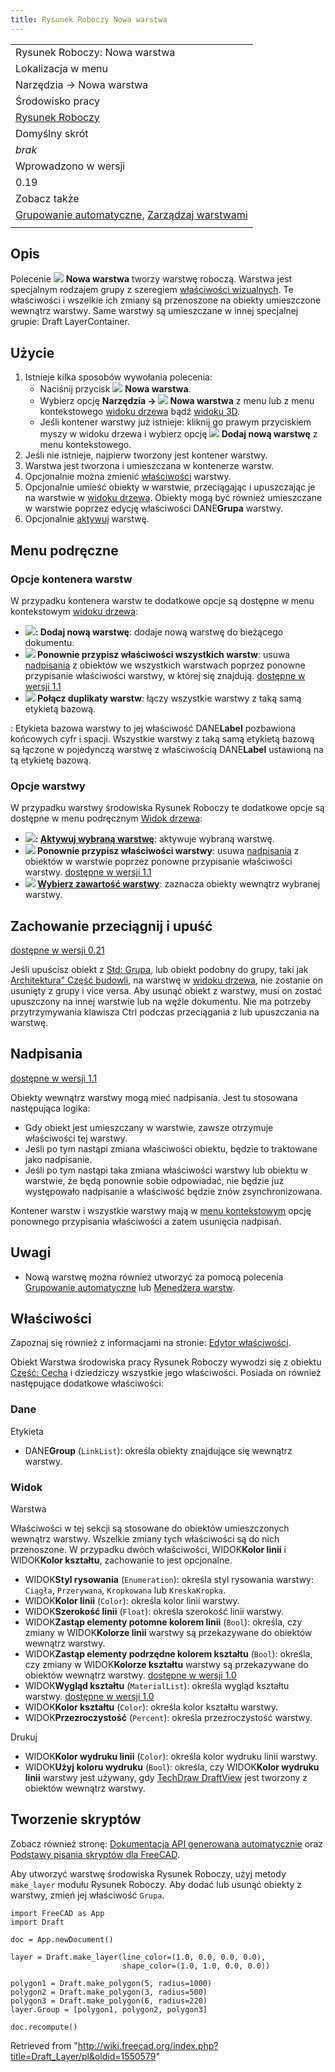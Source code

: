```yaml
---
title: Rysunek Roboczy Nowa warstwa
---
```

|  |
| --- |
| Rysunek Roboczy: Nowa warstwa |
| Lokalizacja w menu |
| Narzędzia → Nowa warstwa |
| Środowisko pracy |
| [Rysunek Roboczy](/Draft_Workbench/pl "Draft Workbench/pl") |
| Domyślny skrót |
| *brak* |
| Wprowadzono w wersji |
| 0.19 |
| Zobacz także |
| [Grupowanie automatyczne](/Draft_AutoGroup/pl "Draft AutoGroup/pl"), [Zarządzaj warstwami](/Draft_LayerManager/pl "Draft LayerManager/pl") |
|  |

## Opis

Polecenie ![](/images/Draft_Layer.svg) **Nowa warstwa** tworzy warstwę roboczą. Warstwa jest specjalnym rodzajem grupy z szeregiem [właściwości wizualnych](#Widok). Te właściwości i wszelkie ich zmiany są przenoszone na obiekty umieszczone wewnątrz warstwy. Same warstwy są umieszczane w innej specjalnej grupie: Draft LayerContainer.

## Użycie

1. Istnieje kilka sposobów wywołania polecenia:
   * Naciśnij przycisk ![](/images/Draft_Layer.svg) **Nowa warstwa**.
   * Wybierz opcję **Narzędzia → ![](/images/Draft_Layer.svg) Nowa warstwa** z menu lub z menu kontekstowego [widoku drzewa](/Tree_view "Tree view") bądź [widoku 3D](/3D_view "3D view").
   * Jeśli kontener warstwy już istnieje: kliknij go prawym przyciskiem myszy w widoku drzewa i wybierz opcję **![](/images/Draft_NewLayer.svg) Dodaj nową warstwę** z menu kontekstowego.
2. Jeśli nie istnieje, najpierw tworzony jest kontener warstwy.
3. Warstwa jest tworzona i umieszczana w kontenerze warstw.
4. Opcjonalnie można zmienić [właściwości](#Właściwości) warstwy.
5. Opcjonalnie umieść obiekty w warstwie, przeciągając i upuszczając je na warstwie w [widoku drzewa](/Tree_view/pl "Tree view/pl"). Obiekty mogą być również umieszczane w warstwie poprzez edycję właściwości DANE**Grupa** warstwy.
6. Opcjonalnie [aktywuj](#Opcje_warstwy) warstwę.

## Menu podręczne

### Opcje kontenera warstw

W przypadku kontenera warstw te dodatkowe opcje są dostępne w menu kontekstowym [widoku drzewa](/Tree_view/pl "Tree view/pl"):

* **![](/images/Draft_NewLayer.svg): Dodaj nową warstwę**: dodaje nową warstwę do bieżącego dokumentu.
* **![](/images/Draft_SetStyle.svg) Ponownie przypisz właściwości wszystkich warstw**: usuwa [nadpisania](#Nadpisania) z obiektów we wszystkich warstwach poprzez ponowne przypisanie właściwości warstwy, w której się znajdują. [dostępne w wersji 1.1](/Release_notes_1.1/pl "Release notes 1.1/pl")
* **![](/images/Draft_Layers.svg) Połącz duplikaty warstw**: łączy wszystkie warstwy z taką samą etykietą bazową.

:   Etykieta bazowa warstwy to jej właściwość DANE**Label** pozbawiona końcowych cyfr i spacji. Wszystkie warstwy z taką samą etykietą bazową są łączone w pojedynczą warstwę z właściwością DANE**Label** ustawioną na tą etykietę bazową.

### Opcje warstwy

W przypadku warstwy środowiska Rysunek Roboczy te dodatkowe opcje są dostępne w menu podręcznym [Widok drzewa](/Tree_view/pl "Tree view/pl"):

* **![](/images/Button_right.svg): [Aktywuj wybraną warstwę](/Draft_AutoGroup/pl "Draft AutoGroup/pl")**: aktywuje wybraną warstwę.
* **![](/images/Draft_SetStyle.svg) Ponownie przypisz właściwości warstwy**: usuwa [nadpisania](#Nadpisania) z obiektów w warstwie poprzez ponowne przypisanie właściwości warstwy. [dostępne w wersji 1.1](/Release_notes_1.1/pl "Release notes 1.1/pl")
* **![](/images/Draft_SelectGroup.svg) [Wybierz zawartość warstwy](/Draft_SelectGroup/pl "Draft SelectGroup/pl")**: zaznacza obiekty wewnątrz wybranej warstwy.

## Zachowanie przeciągnij i upuść

[dostępne w wersji 0.21](/Release_notes_0.21/pl "Release notes 0.21/pl")

Jeśli upuścisz obiekt z [Std: Grupa](/Std_Group/pl "Std Group/pl"), lub obiekt podobny do grupy, taki jak [Architektura" Część budowli](/Arch_BuildingPart/pl "Arch BuildingPart/pl"), na warstwę w [widoku drzewa](/Tree_view/pl "Tree view/pl"), nie zostanie on usunięty z grupy i vice versa. Aby usunąć obiekt z warstwy, musi on zostać upuszczony na innej warstwie lub na węźle dokumentu. Nie ma potrzeby przytrzymywania klawisza Ctrl podczas przeciągania z lub upuszczania na warstwę.

## Nadpisania

[dostępne w wersji 1.1](/Release_notes_1.1/pl "Release notes 1.1/pl")

Obiekty wewnątrz warstwy mogą mieć nadpisania. Jest tu stosowana następująca logika:

* Gdy obiekt jest umieszczany w warstwie, zawsze otrzymuje właściwości tej warstwy.
* Jeśli po tym nastąpi zmiana właściwości obiektu, będzie to traktowane jako nadpisanie.
* Jeśli po tym nastąpi taka zmiana właściwości warstwy lub obiektu w warstwie, że będą ponownie sobie odpowiadać, nie będzie już występowało nadpisanie a właściwość będzie znów zsynchronizowana.

Kontener warstw i wszystkie warstwy mają w [menu kontekstowym](#Context_menu/pl) opcję ponownego przypisania właściwości a zatem usunięcia nadpisań.

## Uwagi

* Nową warstwę można również utworzyć za pomocą polecenia [Grupowanie automatyczne](/Draft_AutoGroup/pl "Draft AutoGroup/pl") lub [Menedżera warstw](/Draft_LayerManager/pl "Draft LayerManager/pl").

## Właściwości

Zapoznaj się również z informacjami na stronie: [Edytor właściwości](/Property_editor/pl "Property editor/pl").

Obiekt Warstwa środowiska pracy Rysunek Roboczy wywodzi się z obiektu [Część: Cecha](/Part_Feature/pl "Part Feature/pl") i dziedziczy wszystkie jego właściwości. Posiada on również następujące dodatkowe właściwości:

### Dane

Etykieta

* DANE**Group** (`LinkList`): określa obiekty znajdujące się wewnątrz warstwy.

### Widok

Warstwa

Właściwości w tej sekcji są stosowane do obiektów umieszczonych wewnątrz warstwy. Wszelkie zmiany tych właściwości są do nich przenoszone. W przypadku dwóch właściwości, WIDOK**Kolor linii** i WIDOK**Kolor kształtu**, zachowanie to jest opcjonalne.

* WIDOK**Styl rysowania** (`Enumeration`): określa styl rysowania warstwy: `Ciągła`, `Przerywana`, `Kropkowana` lub `KreskaKropka`.
* WIDOK**Kolor linii** (`Color`): określa kolor linii warstwy.
* WIDOK**Szerokość linii** (`Float`): określa szerokość linii warstwy.
* WIDOK**Zastąp elementy potomne kolorem linii** (`Bool`): określa, czy zmiany w WIDOK**Kolorze linii** warstwy są przekazywane do obiektów wewnątrz warstwy.
* WIDOK**Zastąp elementy podrzędne kolorem kształtu** (`Bool`): określa, czy zmiany w WIDOK**Kolorze kształtu** warstwy są przekazywane do obiektów wewnątrz warstwy. [dostępne w wersji 1.0](/Release_notes_1.0/pl "Release notes 1.0/pl")
* WIDOK**Wygląd kształtu** (`MaterialList`): określa wygląd kształtu warstwy. [dostępne w wersji 1.0](/Release_notes_1.0/pl "Release notes 1.0/pl")
* WIDOK**Kolor kształtu** (`Color`): określa kolor kształtu warstwy.
* WIDOK**Przezroczystość** (`Percent`): określa przezroczystość warstwy.

Drukuj

* WIDOK**Kolor wydruku linii** (`Color`): określa kolor wydruku linii warstwy.
* WIDOK**Użyj koloru wydruku** (`Bool`): określa, czy WIDOK**Kolor wydruku linii** warstwy jest używany, gdy [TechDraw DraftView](/TechDraw_DraftView "TechDraw DraftView") jest tworzony z obiektów wewnątrz warstwy.

## Tworzenie skryptów

Zobacz również stronę: [Dokumentacja API generowana automatycznie](https://freecad.github.io/SourceDoc/) oraz [Podstawy pisania skryptów dla FreeCAD](/FreeCAD_Scripting_Basics/pl "FreeCAD Scripting Basics/pl").

Aby utworzyć warstwę środowiska Rysunek Roboczy, użyj metody `make_layer` modułu Rysunek Roboczy. Aby dodać lub usunąć obiekty z warstwy, zmień jej właściwość `Grupa`.

```
import FreeCAD as App
import Draft

doc = App.newDocument()

layer = Draft.make_layer(line_color=(1.0, 0.0, 0.0, 0.0),
                         shape_color=(1.0, 1.0, 0.0, 0.0))

polygon1 = Draft.make_polygon(5, radius=1000)
polygon2 = Draft.make_polygon(3, radius=500)
polygon3 = Draft.make_polygon(6, radius=220)
layer.Group = [polygon1, polygon2, polygon3]

doc.recompute()

```

Retrieved from "<http://wiki.freecad.org/index.php?title=Draft_Layer/pl&oldid=1550579>"